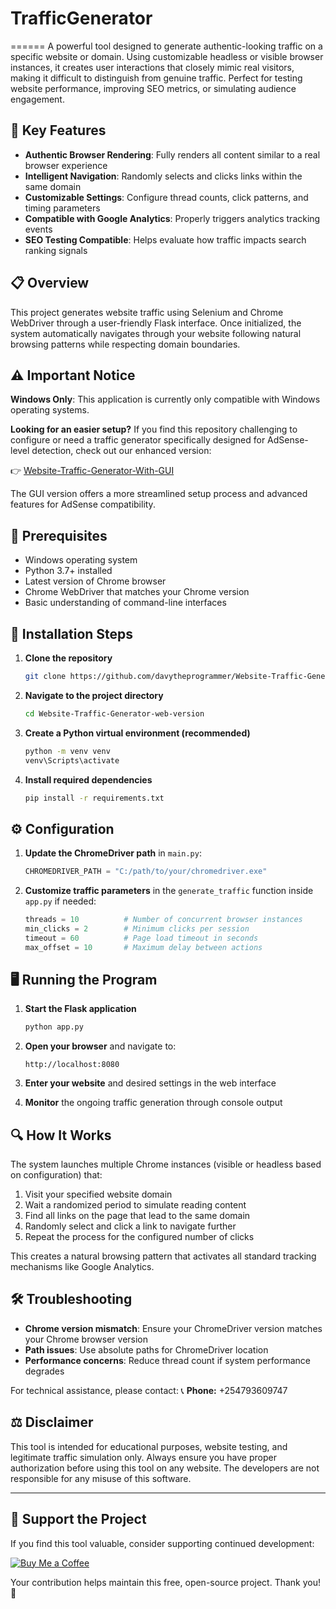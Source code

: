 # TrafficGenerator
======
A powerful tool designed to generate authentic-looking traffic on a specific website or domain. Using customizable headless or visible browser instances, it creates user interactions that closely mimic real visitors, making it difficult to distinguish from genuine traffic. Perfect for testing website performance, improving SEO metrics, or simulating audience engagement.

## 🌟 Key Features

- **Authentic Browser Rendering**: Fully renders all content similar to a real browser experience
- **Intelligent Navigation**: Randomly selects and clicks links within the same domain
- **Customizable Settings**: Configure thread counts, click patterns, and timing parameters
- **Compatible with Google Analytics**: Properly triggers analytics tracking events
- **SEO Testing Compatible**: Helps evaluate how traffic impacts search ranking signals

## 📋 Overview

This project generates website traffic using Selenium and Chrome WebDriver through a user-friendly Flask interface. Once initialized, the system automatically navigates through your website following natural browsing patterns while respecting domain boundaries.

## ⚠️ Important Notice

**Windows Only**: This application is currently only compatible with Windows operating systems.

**Looking for an easier setup?** If you find this repository challenging to configure or need a traffic generator specifically designed for AdSense-level detection, check out our enhanced version:

👉 [Website-Traffic-Generator-With-GUI](https://github.com/davytheprogrammer/Website-Traffic-Generator-With-GUI)

The GUI version offers a more streamlined setup process and advanced features for AdSense compatibility.

## 🔧 Prerequisites

- Windows operating system
- Python 3.7+ installed
- Latest version of Chrome browser
- Chrome WebDriver that matches your Chrome version
- Basic understanding of command-line interfaces

## 🚀 Installation Steps

1. **Clone the repository**
   ```bash
   git clone https://github.com/davytheprogrammer/Website-Traffic-Generator-web-version.git
   ```

2. **Navigate to the project directory**
   ```bash
   cd Website-Traffic-Generator-web-version
   ```

3. **Create a Python virtual environment (recommended)**
   ```bash
   python -m venv venv
   venv\Scripts\activate
   ```

4. **Install required dependencies**
   ```bash
   pip install -r requirements.txt
   ```

## ⚙️ Configuration

1. **Update the ChromeDriver path** in `main.py`:
   ```python
   CHROMEDRIVER_PATH = "C:/path/to/your/chromedriver.exe"
   ```

2. **Customize traffic parameters** in the `generate_traffic` function inside `app.py` if needed:
   ```python
   threads = 10          # Number of concurrent browser instances
   min_clicks = 2        # Minimum clicks per session
   timeout = 60          # Page load timeout in seconds
   max_offset = 10       # Maximum delay between actions
   ```

## 🖥️ Running the Program

1. **Start the Flask application**
   ```bash
   python app.py
   ```

2. **Open your browser** and navigate to:
   ```
   http://localhost:8080
   ```

3. **Enter your website** and desired settings in the web interface

4. **Monitor** the ongoing traffic generation through console output

## 🔍 How It Works

The system launches multiple Chrome instances (visible or headless based on configuration) that:

1. Visit your specified website domain
2. Wait a randomized period to simulate reading content
3. Find all links on the page that lead to the same domain
4. Randomly select and click a link to navigate further
5. Repeat the process for the configured number of clicks

This creates a natural browsing pattern that activates all standard tracking mechanisms like Google Analytics.

## 🛠️ Troubleshooting

- **Chrome version mismatch**: Ensure your ChromeDriver version matches your Chrome browser version
- **Path issues**: Use absolute paths for ChromeDriver location
- **Performance concerns**: Reduce thread count if system performance degrades

For technical assistance, please contact:
📞 **Phone:** +254793609747

## ⚖️ Disclaimer

This tool is intended for educational purposes, website testing, and legitimate traffic simulation only. Always ensure you have proper authorization before using this tool on any website. The developers are not responsible for any misuse of this software.

---

## 💖 Support the Project

If you find this tool valuable, consider supporting continued development:

[![Buy Me a Coffee](https://img.shields.io/badge/Buy%20Me%20a%20Coffee-donate-yellow.svg)](https://www.buymeacoffee.com/davy254)

Your contribution helps maintain this free, open-source project. Thank you! 🚀